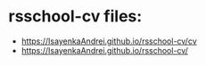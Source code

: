 # rsschool-cv files:
* https://IsayenkaAndrei.github.io/rsschool-cv/cv
* https://IsayenkaAndrei.github.io/rsschool-cv/